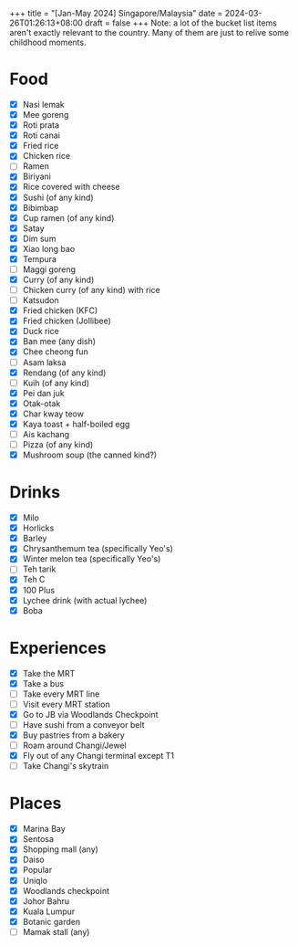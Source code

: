 +++
title = "[Jan-May 2024] Singapore/Malaysia"
date = 2024-03-26T01:26:13+08:00
draft = false
+++
Note: a lot of the bucket list items aren't exactly relevant to the country. Many of them are just to relive some childhood moments.
# Food

- [x] Nasi lemak 
- [x] Mee goreng
- [x] Roti prata
- [x] Roti canai
- [x] Fried rice
- [x] Chicken rice
- [ ] Ramen
- [x] Biriyani
- [x] Rice covered with cheese
- [x] Sushi (of any kind)
- [x] Bibimbap
- [x] Cup ramen (of any kind)
- [x] Satay
- [x] Dim sum
- [x] Xiao long bao
- [x] Tempura
- [ ] Maggi goreng
- [x] Curry (of any kind)
- [ ] Chicken curry (of any kind) with rice
- [ ] Katsudon
- [x] Fried chicken (KFC)
- [x] Fried chicken (Jollibee)
- [x] Duck rice
- [x] Ban mee (any dish)
- [x] Chee cheong fun
- [ ] Asam laksa
- [x] Rendang (of any kind)
- [ ] Kuih (of any kind)
- [x] Pei dan juk
- [x] Otak-otak
- [x] Char kway teow
- [x] Kaya toast + half-boiled egg
- [ ] Ais kachang
- [ ] Pizza (of any kind)
- [x] Mushroom soup (the canned kind?)
# Drinks

- [x] Milo
- [x] Horlicks
- [x] Barley
- [x] Chrysanthemum tea (specifically Yeo's)
- [x] Winter melon tea (specifically Yeo's)
- [ ] Teh tarik
- [x] Teh C
- [x] 100 Plus
- [x] Lychee drink (with actual lychee)
- [x] Boba
# Experiences

- [x] Take the MRT
- [x] Take a bus
- [ ] Take every MRT line
- [ ] Visit every MRT station
- [x] Go to JB via Woodlands Checkpoint
- [ ] Have sushi from a conveyor belt
- [x] Buy pastries from a bakery
- [ ] Roam around Changi/Jewel
- [x] Fly out of any Changi terminal except T1
- [ ] Take Changi's skytrain
# Places

- [x] Marina Bay
- [x] Sentosa
- [x] Shopping mall (any)
- [x] Daiso
- [x] Popular
- [x] Uniqlo
- [x] Woodlands checkpoint
- [x] Johor Bahru
- [x] Kuala Lumpur
- [x] Botanic garden
- [ ] Mamak stall (any)
